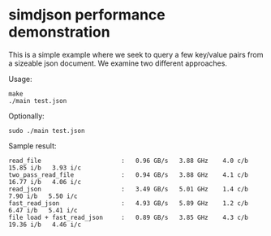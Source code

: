 # simdjson performance demonstration


This is a simple example where we seek to query a few key/value pairs from a sizeable
json document. We examine two different approaches.


Usage:

```
make
./main test.json
```

Optionally:

```
sudo ./main test.json
```

Sample result:

```
read_file                      :   0.96 GB/s   3.88 GHz    4.0 c/b  15.85 i/b   3.93 i/c 
two_pass_read_file             :   0.94 GB/s   3.88 GHz    4.1 c/b  16.77 i/b   4.06 i/c 
read_json                      :   3.49 GB/s   5.01 GHz    1.4 c/b   7.90 i/b   5.50 i/c 
fast_read_json                 :   4.93 GB/s   5.89 GHz    1.2 c/b   6.47 i/b   5.41 i/c 
file load + fast_read_json     :   0.89 GB/s   3.85 GHz    4.3 c/b  19.36 i/b   4.46 i/c 
```